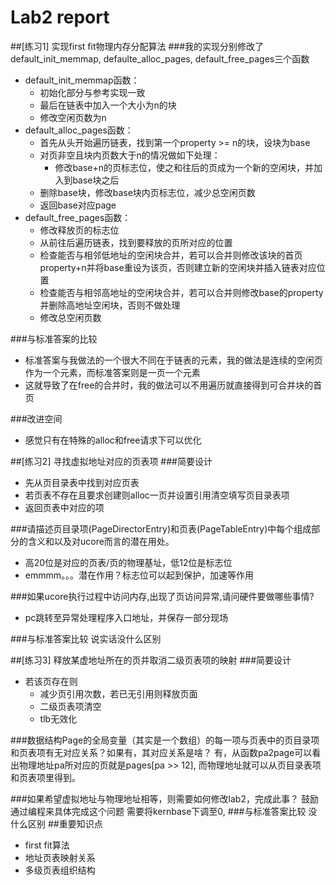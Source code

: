 # Lab2 report

##[练习1] 实现first fit物理内存分配算法
###我的实现分别修改了default_init_memmap, defaulte_alloc_pages, default_free_pages三个函数
* default_init_memmap函数：
    *  初始化部分与参考实现一致
    *  最后在链表中加入一个大小为n的块
    *  修改空闲页数为n
* default_alloc_pages函数：
    *  首先从头开始遍历链表，找到第一个property >= n的块，设块为base
    *  对页非空且块内页数大于n的情况做如下处理：
        *  修改base+n的页标志位，使之和往后的页成为一个新的空闲块，并加入到base块之后
    *  删除base块，修改base块内页标志位，减少总空闲页数
    *  返回base对应page 
* default_free_pages函数：
    *  修改释放页的标志位
    *  从前往后遍历链表，找到要释放的页所对应的位置
    *  检查能否与相邻低地址的空闲块合并，若可以合并则修改该块的首页property+n并将base重设为该页，否则建立新的空闲块并插入链表对应位置
    *  检查能否与相邻高地址的空闲块合并，若可以合并则修改base的property并删除高地址空闲块，否则不做处理
    *  修改总空闲页数
    
###与标准答案的比较
* 标准答案与我做法的一个很大不同在于链表的元素，我的做法是连续的空闲页作为一个元素，而标准答案则是一页一个元素
* 这就导致了在free的合并时，我的做法可以不用遍历就直接得到可合并块的首页

###改进空间
* 感觉只有在特殊的alloc和free请求下可以优化
    
##[练习2] 寻找虚拟地址对应的页表项
###简要设计
* 先从页目录表中找到对应页表
* 若页表不存在且要求创建则alloc一页并设置引用清空填写页目录表项
* 返回页表中对应的项

###请描述页目录项(PageDirectorEntry)和页表(PageTableEntry)中每个组成部分的含义和以及对ucore而言的潜在用处。
* 高20位是对应的页表/页的物理基址，低12位是标志位
* emmmm。。。潜在作用？标志位可以起到保护，加速等作用

###如果ucore执行过程中访问内存,出现了页访问异常,请问硬件要做哪些事情?
* pc跳转至异常处理程序入口地址，并保存一部分现场

###与标准答案比较
说实话没什么区别

##[练习3] 释放某虚地址所在的页并取消二级页表项的映射
###简要设计
* 若该页存在则
    * 减少页引用次数，若已无引用则释放页面
    * 二级页表项清空
    * tlb无效化
    
###数据结构Page的全局变量（其实是一个数组）的每一项与页表中的页目录项和页表项有无对应关系？如果有，其对应关系是啥？
有，从函数pa2page可以看出物理地址pa所对应的页就是pages[pa >> 12], 而物理地址就可以从页目录表项和页表项里得到。

###如果希望虚拟地址与物理地址相等，则需要如何修改lab2，完成此事？ 鼓励通过编程来具体完成这个问题
需要将kernbase下调至0,
###与标准答案比较
没什么区别
##重要知识点
* first fit算法
* 地址页表映射关系
* 多级页表组织结构
